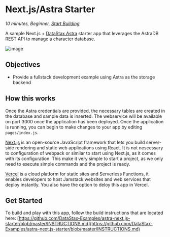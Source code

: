 <!--- STARTEXCLUDE --->
# Next.js/Astra Starter
*10 minutes, Beginner, [Start Building](https://github.com/DataStax-Examples/astra-next.js-starter/blob/master/INSTRUCTIONS.md)*

A sample Next.js + [DataStax Astra](https://astra.datastax.com/register?utm_source=devplay&utm_medium=github&utm_campaign=astra-next.js-starter) starter app that leverages the AstraDB REST API to manage a character database.
<!--- ENDEXCLUDE --->

![image](https://user-images.githubusercontent.com/3254549/89590110-ff682580-d7fb-11ea-8e3a-47e3b552fc19.png)

## Objectives
* Provide a fullstack development example using Astra as the storage backend

## How this works
Once the Astra credentials are provided, the necessary tables are created in the database and sample data is inserted. The webservice will be available on port 3000 once the application has been deployed. Once the application is running, you can begin to make changes to your app by editing `pages/index.js`.

[Next.js](https://nextjs.org/) is an open-source JavaScript framework that lets you build server-side rendering and static web applications using React. It is not nescessary to configuration of webpack or similar to start using Next.js, as it comes with its configuration. This make it very simple to start a project, as we only need to execute simple commands and the project is ready.

[Vercel](https://vercel.com/) is a cloud platform for static sites and Serverless Functions, it enables developers to host Jamstack websites and web services that deploy instantly. You also have the option to deloy this app in Vercel.

## Get Started
To build and play with this app, follow the build instructions that are located here: [https://github.com/DataStax-Examples/astra-next.js-starter/blob/master/INSTRUCTIONS.md](https://github.com/DataStax-Examples/astra-next.js-starter/blob/master/INSTRUCTIONS.md)